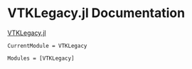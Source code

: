 # VTKLegacy.jl Documentation

[VTKLegacy.jl](https://github.com/LAlbertoA/VTKLegacy.jl)
```@meta
CurrentModule = VTKLegacy
```

```@autodocs
Modules = [VTKLegacy]
```